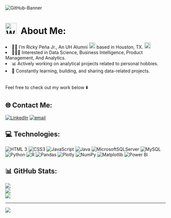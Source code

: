 ![GitHub-Banner](https://github.com/user-attachments/assets/74744858-5514-4891-bc4a-c901d277e3e3)
<h1>
<img src="https://github.com/user-attachments/assets/3852ab7f-4bfe-4253-ad9c-f8eedca86b8e" alt="Welcome" width="35">&nbsp; 
About Me:</h1> 
<li> 👋🏼 I’m Ricky Peña Jr., An UH Alumni <img src="https://github.com/user-attachments/assets/fcd2b081-6d85-49e0-8379-5c417954c76b" alt="Houston Cougars Logo" width="20" height="20"> based in Houston, TX. <img src="https://cdn-icons-png.flaticon.com/512/2318/2318495.png" alt="Texas Icon" width="20" height="20"><br>
<li>👨🏻‍💻   Interested in Data Science, Business Intelligence, Product Management, And Analytics.<br>
<li>📊   Actively working on analytical projects related to personal hobbies.<br>
<li>🌱   Constantly learning, building, and sharing data-related projects.
<br><br><br>
Feel free to check out my work below ⬇️




## 🌐 Contact Me:
[![LinkedIn](https://img.shields.io/badge/LinkedIn-%230077B5.svg?logo=linkedin&logoColor=white)](https://linkedin.com/in/rickypenajr)
[![email](https://img.shields.io/badge/Email-D14836?logo=gmail&logoColor=white)](mailto:rickypenajr@gmail.com) 




## 💻 Technologies:
![HTML 3](https://img.shields.io/badge/html-%23E34F26.svg?style=for-the-badge&logo=html5&logoColor=white)
![CSS3](https://img.shields.io/badge/css3-%231572B6.svg?style=for-the-badge&logo=css3&logoColor=white) 
![JavaScript](https://img.shields.io/badge/javascript-%23323330.svg?style=for-the-badge&logo=javascript&logoColor=%23F7DF1E) 
![Java](https://img.shields.io/badge/java-%23ED8B00.svg?style=for-the-badge&logo=openjdk&logoColor=white) 
![MicrosoftSQLServer](https://img.shields.io/badge/Microsoft%20SQL%20Server-CC2927?style=for-the-badge&logo=microsoft%20sql%20server&logoColor=white) 
![MySQL](https://img.shields.io/badge/mysql-4479A1.svg?style=for-the-badge&logo=mysql&logoColor=white) 
![Python](https://img.shields.io/badge/python-3670A0?style=for-the-badge&logo=python&logoColor=ffdd54) 
![R](https://img.shields.io/badge/r-%23276DC3.svg?style=for-the-badge&logo=r&logoColor=white) 
![Pandas](https://img.shields.io/badge/pandas-%23150458.svg?style=for-the-badge&logo=pandas&logoColor=white) 
![Plotly](https://img.shields.io/badge/Plotly-%233F4F75.svg?style=for-the-badge&logo=plotly&logoColor=white) 
![NumPy](https://img.shields.io/badge/numpy-%23013243.svg?style=for-the-badge&logo=numpy&logoColor=white) 
![Matplotlib](https://img.shields.io/badge/Matplotlib-%23ffffff.svg?style=for-the-badge&logo=Matplotlib&logoColor=black) 
![Power Bi](https://img.shields.io/badge/power_bi-F2C811?style=for-the-badge&logo=powerbi&logoColor=black)




## 📊 GitHub Stats:
![](https://github-readme-stats.vercel.app/api?username=rickypenajr&theme=dark&hide_border=false&include_all_commits=false&count_private=false)<br/>
![](https://nirzak-streak-stats.vercel.app/?user=rickypenajr&theme=dark&hide_border=false)<br/>
![](https://github-readme-stats.vercel.app/api/top-langs/?username=rickypenajr&theme=dark&hide_border=false&include_all_commits=false&count_private=false&layout=compact)






---
[![](https://visitcount.itsvg.in/api?id=rickypenajr&icon=0&color=0)](https://visitcount.itsvg.in)

<!-- Proudly created with GPRM ( https://gprm.itsvg.in ) -->
